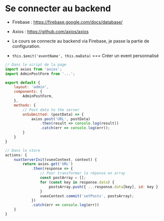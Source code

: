 # Se connecter au backend

* Firebase : https://firebase.google.com/docs/database/
* Axios : https://github.com/axios/axios

* Le cours se connecte au backend via Firebase, je passe la partie de configuration.

* `this.$emit('eventName', this.maData)` === Créer un event personnalisé

```js
// Dans le script de la page
import axios from 'axios';
import AdminPostForm from '...';

export default {
    layout: 'admin',
    components: {
        AdminPostForm,
    },
    methods: {
        // Post data to the server
        onSubmitted: (postData) => {
            axios.post('URL', postData)
                .then(result => console.log(result))
                .catch(err => console.log(err));
        }
    }
}
```

```js
// Dans le store
actions: {
    nuxtServerInit(vuexContext, context) {
        return axios.get('URL')
            .then(response => {
                // Pour transformer la réponse en array
                const postArray = [];
                for (const key in response.data) {
                    postsArray.push({ ...response.data[key], id: key })
                }
                vuexContext.commit('setPosts', postsArray);
            })
            .catch(err => console.log(err))
    }
}
```

